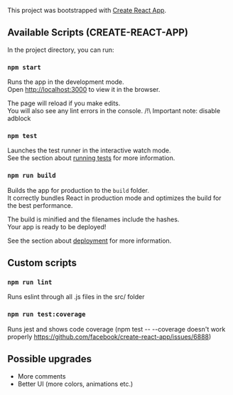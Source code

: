 This project was bootstrapped with [Create React App](https://github.com/facebook/create-react-app).

## Available Scripts (CREATE-REACT-APP)

In the project directory, you can run:

### `npm start`

Runs the app in the development mode.<br>
Open [http://localhost:3000](http://localhost:3000) to view it in the browser.

The page will reload if you make edits.<br>
You will also see any lint errors in the console.
/!\ Important note: disable adblock

### `npm test`

Launches the test runner in the interactive watch mode.<br>
See the section about [running tests](https://facebook.github.io/create-react-app/docs/running-tests) for more information.

### `npm run build`

Builds the app for production to the `build` folder.<br>
It correctly bundles React in production mode and optimizes the build for the best performance.

The build is minified and the filenames include the hashes.<br>
Your app is ready to be deployed!

See the section about [deployment](https://facebook.github.io/create-react-app/docs/deployment) for more information.

## Custom scripts

### `npm run lint`

Runs eslint through all .js files in the src/ folder

### `npm run test:coverage`

Runs jest and shows code coverage (npm test -- --coverage doesn't work properly https://github.com/facebook/create-react-app/issues/6888)

## Possible upgrades

- More comments
- Better UI (more colors, animations etc.)
